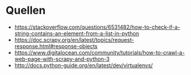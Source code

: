 # Quellen
 * https://stackoverflow.com/questions/6531482/how-to-check-if-a-string-contains-an-element-from-a-list-in-python
 * https://doc.scrapy.org/en/latest/topics/request-response.html#response-objects
 * https://www.digitalocean.com/community/tutorials/how-to-crawl-a-web-page-with-scrapy-and-python-3
 * http://docs.python-guide.org/en/latest/dev/virtualenvs/
